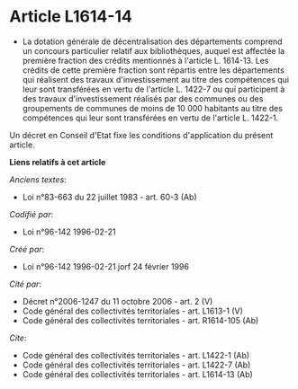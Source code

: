 # Article L1614-14

- La dotation générale de décentralisation des départements comprend un concours particulier relatif aux bibliothèques,
auquel est affectée la première fraction des crédits mentionnés à l'article L. 1614-13. Les crédits de cette première
fraction sont répartis entre les départements qui réalisent des travaux d'investissement au titre des compétences qui leur
sont transférées en vertu de l'article L. 1422-7 ou qui participent à des travaux d'investissement réalisés par des communes
ou des groupements de communes de moins de 10 000 habitants au titre des compétences qui leur sont transférées en vertu de
l'article L. 1422-1.

Un décret en Conseil d'Etat fixe les conditions d'application du présent article.

**Liens relatifs à cet article**

_Anciens textes_:

  - Loi n°83-663 du 22 juillet 1983 - art. 60-3 (Ab)

_Codifié par_:

  - Loi n°96-142 1996-02-21

_Créé par_:

  - Loi n°96-142 1996-02-21 jorf 24 février 1996

_Cité par_:

  - Décret n°2006-1247 du 11 octobre 2006 - art. 2 (V)
  - Code général des collectivités territoriales - art. L1613-1 (V)
  - Code général des collectivités territoriales - art. R1614-105 (Ab)

_Cite_:

  - Code général des collectivités territoriales - art. L1422-1 (Ab)
  - Code général des collectivités territoriales - art. L1422-7 (Ab)
  - Code général des collectivités territoriales - art. L1614-13 (Ab)
